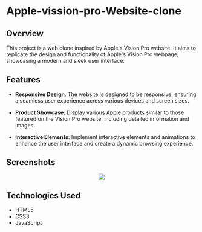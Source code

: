 # Apple-vission-pro-Website-clone


## Overview

This project is a web clone inspired by Apple's Vision Pro website. It aims to replicate the design and functionality of Apple's Vision Pro webpage, showcasing a modern and sleek user interface.

## Features

- **Responsive Design**: The website is designed to be responsive, ensuring a seamless user experience across various devices and screen sizes.

- **Product Showcase**: Display various Apple products similar to those featured on the Vision Pro website, including detailed information and images.

- **Interactive Elements**: Implement interactive elements and animations to enhance the user interface and create a dynamic browsing experience.

## Screenshots
<div align="center">
  <img src="https://www.google.com/url?sa=i&url=https%3A%2F%2Fwww.figma.com%2Fcommunity%2Ffile%2F1288864548150483528%2Fapple-visionpro-website-recreation&psig=AOvVaw3OFdWiQRFtHNOcJn-Lh_9V&ust=1705491114797000&source=images&cd=vfe&opi=89978449&ved=0CBMQjRxqFwoTCMjqi9fn4YMDFQAAAAAdAAAAABAe">
</div>


## Technologies Used

- HTML5
- CSS3
- JavaScript

<!-- ## Setup -->

